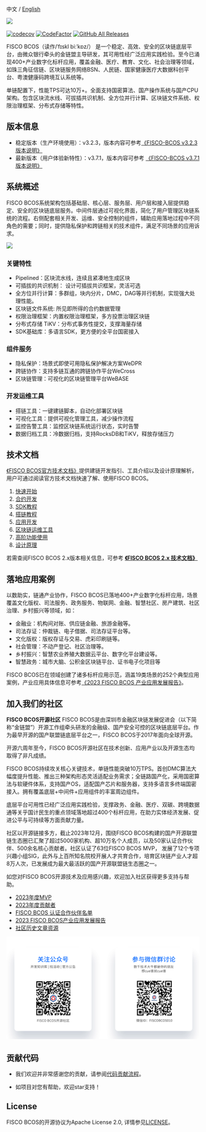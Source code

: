 中文 / [English](docs/README_EN.md)

![](./docs/FISCO_BCOS_Logo.svg)

[![codecov](https://codecov.io/gh/FISCO-BCOS/FISCO-BCOS/branch/master/graph/badge.svg)](https://codecov.io/gh/FISCO-BCOS/FISCO-BCOS)
[![CodeFactor](https://www.codefactor.io/repository/github/fisco-bcos/FISCO-BCOS/badge)](https://www.codefactor.io/repository/github/fisco-bcos/FISCO-BCOS)
[![GitHub All Releases](https://img.shields.io/github/downloads/FISCO-BCOS/FISCO-BCOS/total.svg)](https://github.com/FISCO-BCOS/FISCO-BCOS)

FISCO BCOS（读作/ˈfɪskl bi:ˈkɒz/） 是一个稳定、高效、安全的区块链底层平台，由微众银行牵头的金链盟主导研发，其可用性经广泛应用实践检验。至今已涌现400+产业数字化标杆应用，覆盖金融、医疗、教育、文化、社会治理等领域，如珠三角征信链、区块链服务网络BSN、人民链、国家健康医疗大数据科创平台、粤澳健康码跨境互认系统等。

单链配置下，性能TPS可达10万+。全面支持国密算法、国产操作系统与国产CPU架构。包含区块流水线、可拔插共识机制、全方位并行计算、区块链文件系统、权限治理框架、分布式存储等特性。

## 版本信息
- 稳定版本（生产环境使用）：v3.2.3，版本内容可参考[《FISCO-BCOS v3.2.3版本说明》](https://github.com/FISCO-BCOS/FISCO-BCOS/releases/tag/v3.2.3)
- 最新版本（用户体验新特性）：v3.7.1，版本内容可参考 [《FISCO-BCOS v3.7.1版本说明》](https://github.com/FISCO-BCOS/FISCO-BCOS/releases/tag/v3.7.1)

## 系统概述
FISCO BCOS系统架构包括基础层、核心层、服务层、用户层和接入层提供稳定、安全的区块链底层服务。中间件层通过可视化界面，简化了用户管理区块链系统的流程。右侧配套相关开发、运维、安全控制的组件，辅助应用落地过程中不同角色的需要；同时，提供隐私保护和跨链相关的技术组件，满足不同场景的应用诉求。

![](https://osp-1257653870.cos.ap-guangzhou.myqcloud.com/FISCO-BCOS/document/latest/zh_CN/_images/Technical-Architecture.png)

### 关键特性

- Pipelined：区块流水线，连续且紧凑地生成区块
- 可插拔的共识机制： 设计可插拔共识框架，灵活可选
- 全方位并行计算：多群组，块内分片，DMC，DAG等并行机制，实现强大处理性能。
- 区块链文件系统: 所见即所得的合约数据管理
- 权限治理框架：内置权限治理框架，多方投票治理区块链
- 分布式存储 TiKV：分布式事务性提交，支撑海量存储
- SDK基础库：多语言SDK，更方便的全平台国密接入

### 组件服务

- 隐私保护：场景式即使可用隐私保护解决方案WeDPR
- 跨链协作：支持多链互通的跨链协作平台WeCross
- 区块链管理：可视化的区块链管理平台WeBASE

### 开发运维工具
- 搭链工具：一键建链脚本，自动化部署区块链
- 可视化工具：提供可视化管理工具，减少操作流程
- 监控告警工具：监控区块链系统运行状态，实时告警
- 数据归档工具：冷数据归档，支持RocksDB和TiKV，释放存储压力


## 技术文档
[《FISCO BCOS官方技术文档》](https://fisco-bcos-doc.readthedocs.io/zh_CN/latest/index.html)提供建链开发指引、工具介绍以及设计原理解析，用户可通过阅读官方技术文档快速了解、使用FISCO BCOS。
1. [快速开始](https://fisco-bcos-doc.readthedocs.io/zh_CN/latest/docs/quick_start/hardware_requirements.html)
2. [合约开发](https://fisco-bcos-doc.readthedocs.io/zh_CN/latest/docs/contract_develop/solidity_develop.html)
3. [SDK教程](https://fisco-bcos-doc.readthedocs.io/zh_CN/latest/docs/sdk/index.html)
4. [搭链教程](https://fisco-bcos-doc.readthedocs.io/zh_CN/latest/docs/tutorial/air/index.html)
5. [应用开发](https://fisco-bcos-doc.readthedocs.io/zh_CN/latest/docs/develop/index.html)
6. [区块链运维工具](https://fisco-bcos-doc.readthedocs.io/zh_CN/latest/docs/operation_and_maintenance/build_chain.html)
7. [高阶功能使用](https://fisco-bcos-doc.readthedocs.io/zh_CN/latest/docs/advanced_function/safety.html)
8. [设计原理](https://fisco-bcos-doc.readthedocs.io/zh_CN/latest/docs/design/architecture.html)


若需查阅FISCO BCOS 2.x版本相关信息，可参考 **[《FISCO BCOS 2.x 技术文档》](https://fisco-bcos-documentation.readthedocs.io/zh_CN/latest/)**


## 落地应用案例

以数助实，链通产业协作，FISCO BCOS已落地400+产业数字化标杆应用，场景覆盖文化版权、司法服务、政务服务、物联网、金融、智慧社区、房产建筑、社区治理、乡村振兴等领域，如：

- 金融业：机构间对账、供应链金融、旅游金融等。
- 司法存证：仲裁链、电子借据、司法存证平台等。
- 文化版权：版权存证与交易、虎彩印刷链等。
- 社会管理：不动产登记、社区治理等。
- 乡村振兴：智慧农业养殖大数据云平台、数字化平台建设等。
- 智慧政务：城市大脑、公积金区块链平台、证书电子化项目等

FISCO BCOS已在领域创建了诸多标杆应用示范，涵盖19类场景的252个典型应用案例，产业应用具体信息可参考[《2023 FISCO BCOS 产业应用发展报告》](https://mp.weixin.qq.com/s/hyEdSluUSG-iUZDR2PO_Ew)。


## 加入我们的社区

**FISCO BCOS开源社区**
FISCO BCOS是由深圳市金融区块链发展促进会（以下简称“金链盟”）开源工作组牵头研发的金融级、国产安全可控的区块链底层平台。作为最早开源的国产联盟链底层平台之一，FISCO BCOS于2017年面向全球开源。

开源六周年至今，FISCO BCOS开源社区在技术创新、应用产业以及开源生态均取得了非凡成绩。

FISCO BCOS持续攻关核心关键技术，单链性能突破10万TPS。首创DMC算法大幅度提升性能、推出三种架构形态灵活适配业务需求；全链路国产化，采用国密算法与软硬件体系，支持国产OS，适配国产芯片和服务器，支持多语言多终端国密接入。拥有覆盖底层+中间件+应用组件的丰富周边组件。

底层平台可用性已经广泛应用实践检验，支撑政务、金融、医疗、双碳、跨境数据通等关乎国计民生的重点领域落地超过400个标杆应用，在助力实体经济发展、促进公平与可持续等方面贡献力量。

社区以开源链接多方，截止2023年12月，围绕FISCO BCOS构建的国产开源联盟链生态圈已汇聚了超过5000家机构、超10万名个人成员，以及50家认证合作伙伴、500余名核心贡献者。社区认证了63位FISCO BCOS MVP， 发展了12个专项兴趣小组SIG，此外与上百所知名院校开展人才共育合作，培育区块链产业人才超8万人次，已发展成为最大最活跃的国产开源联盟链生态圈之一。


如您对FISCO BCOS开源技术及应用感兴趣，欢迎加入社区获得更多支持与帮助。
- [2023年度MVP](https://fisco-bcos-doc.readthedocs.io/zh_CN/latest/docs/community/MVP_list_new.html)
- [2023年度贡献者](https://fisco-bcos-doc.readthedocs.io/zh_CN/latest/docs/community/contributor_list_new.html)
- [FISCO BCOS 认证合作伙伴名单](https://mp.weixin.qq.com/s/A-gH2SJNQPDLgnhSGyuYDg)
- [2023 FISCO BCOS产业应用发展报告](https://mp.weixin.qq.com/s/hyEdSluUSG-iUZDR2PO_Ew)
- [社区历史文章资源](https://fisco-bcos-doc.readthedocs.io/zh_CN/latest/docs/articles/index.html)


![](https://raw.githubusercontent.com/FISCO-BCOS/LargeFiles/master/images/QR_image.png)

## 贡献代码

- 我们欢迎并非常感谢您的贡献，请参阅[代码贡献流程](https://fisco-bcos-doc.readthedocs.io/zh_CN/latest/docs/community/pr.html#)。

- 如项目对您有帮助，欢迎star支持！

## License

FISCO BCOS的开源协议为Apache License 2.0, 详情参见[LICENSE](LICENSE)。
